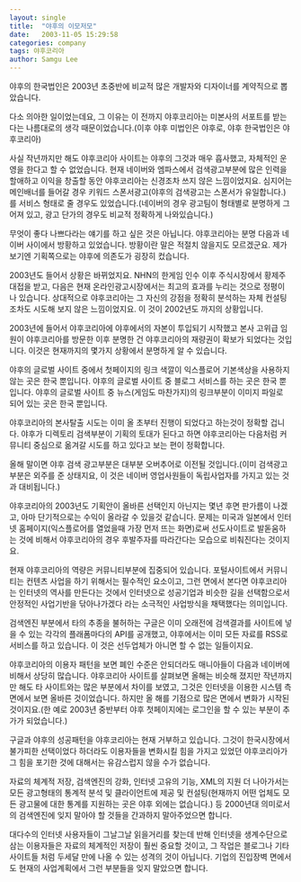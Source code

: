 ```yaml
---
layout: single
title:  "야후의 이모저모"
date:   2003-11-05 15:29:58
categories: company
tags: 야후코리아
author: Samgu Lee
---
```

야후의 한국법인은 2003년 초중반에 비교적 많은 개발자와 디자이너를 계약직으로 뽑았습니다.

<!--more-->

다소 의아한 일이었는데요, 그 이유는 이 전까지 야후코리아는 미본사의 서포트를 받는다는 나름대로의 생각 때문이었습니다.(이후 야후 미법인은 야후로, 야후 한국법인은 야후코리아)

사실 작년까지만 해도 야후코리아 사이트는 야후의 그것과 매우 흡사했고, 자체적인 운영을 한다고 할 수 없었습니다. 현재 네이버와 엠파스에서 검색광고부분에 많은 인력을 할애하고 이익을 창출할 동안 야후코리아는 신경조차 쓰지 않은 느낌이었지요. 심지어는 메인배너를 들어갈 경우 키워드 스폰서광고(야후의 검색광고는 스폰서가 유일합니다.)를 서비스 형태로 줄 경우도 있었습니다.(네이버의 경우 광고팀이 형태별로 분명하게 그어져 있고, 광고 단가의 경우도 비교적 정확하게 나와있습니다.)

무엇이 좋다 나쁘다라는 얘기를 하고 싶은 것은 아닙니다. 야후코리아는 분명 다음과 네이버 사이에서 방황하고 있었습니다. 방황이란 말은 적절치 않을지도 모르겠군요. 제가 보기엔 기획쪽으로는 야후에 의존도가 굉장히 컸습니다.

2003년도 들어서 상황은 바뀌었지요. NHN의 한게임 인수 이후 주식시장에서 황제주 대접을 받고, 다음은 현재 온라인광고시장에서는 최고의 효과를 누리는 것으로 정평이 나 있습니다. 상대적으로 야후코리아는 그 자신의 강점을 정확히 분석하는 자체 컨설팅조차도 시도해 보지 않은 느낌이었지요. 이 것이 2002년도 까지의 상황입니다.

2003년에 들어서 야후코리아에 야후에서의 자본이 투입되기 시작했고 본사 고위급 임원이 야후코리아를 방문한 이후 분명한 건 야후코리아의 재량권이 확보가 되었다는 것입니다. 이것은 현재까지의 몇가지 상황에서 분명하게 알 수 있습니다.

야후의 글로벌 사이트 중에서 첫페이지의 링크 색깔이 익스플로어 기본색상을 사용하지 않는 곳은 한국 뿐입니다. 야후의 글로벌 사이트 중 블로그 서비스를 하는 곳은 한국 뿐입니다. 야후의 글로벌 사이트 중 뉴스(게임도 마찬가지)의 링크부분이 이미지 파일로 되어 있는 곳은 한국 뿐입니다.

야후코리아의 본사탈출 시도는 이미 올 초부터 진행이 되었다고 하는것이 정확할 겁니다. 야후가 디렉토리 검색부분이 기획의 토대가 된다고 하면 야후코리아는 다음처럼 커뮤니티 중심으로 옮겨갈 시도를 하고 있다고 보는 편이 정확합니다.

올해 말이면 야후 검색 광고부분은 대부분 오버추어로 이전될 것입니다.(이미 검색광고부분은 외주를 준 상태지요, 이 것은 네이버 영업사원들이 독립사업자를 가지고 있는 것과 대비됩니다.)

야후코리아의 2003년도 기획안이 올바른 선택인지 아닌지는 몇년 후면 판가름이 나겠고, 아마 단기적으로는 수익이 올라갈 수 있을것 같습니다. 문제는 미국과 일본에서 인터넷 홈페이지(익스플로어를 열었을때 가장 먼저 뜨는 화면)로써 선도사이트로 발돋움하는 것에 비해서 야후코리아의 경우 후발주자를 따라간다는 모습으로 비춰진다는 것이지요.

현재 야후코리아의 역량은 커뮤니티부분에 집중되어 있습니다. 포털사이트에서 커뮤니티는 컨텐츠 사업을 하기 위해서는 필수적인 요소이고, 그런 면에서 본다면 야후코리아는 인터넷의 역사를 만든다는 것에서 인터넷으로 성공기업과 비슷한 길을 선택함으로서 안정적인 사업기반을 닦아나가겠다 라는 소극적인 사업방식을 채택했다는 의미입니다.

검색엔진 부분에서 타의 추종을 불허하는 구글은 이미 오래전에 검색결과를 사이트에 넣을 수 있는 각각의 플래폼마다의 API를 공개했고, 야후에서는 이미 모든 자료를 RSS로 서비스를 하고 있습니다. 이 것은 선두업체가 아니면 할 수 없는 일들이지요.

야후코리아의 이용자 패턴을 보면 폐인 수준은 안되더라도 매니아들이 다음과 네이버에 비해서 상당히 많습니다. 야후코리아 사이트를 살펴보면 올해는 비슷해 졌지만 작년까지만 해도 타 사이트와는 많은 부분에서 차이를 보였고, 그것은 인터넷을 이용한 시스템 측면에서 보면 올바른 것이었습니다. 하지만 올 해를 기점으로 많은 면에서 변화가 시작된 것이지요.(한 예로 2003년 중반부터 야후 첫페이지에는 로그인을 할 수 있는 부분이 추가가 되었습니다.)

구글과 야후의 성공패턴을 야후코리아는 현재 거부하고 있습니다. 그것이 한국시장에서 불가피한 선택이었다 하더라도 이용자들을 변화시킬 힘을 가지고 있었던 야후코리아가 그 힘을 포기한 것에 대해서는 유감스럽지 않을 수가 없습니다.

자료의 체계적 저장, 검색엔진의 강화, 인터넷 고유의 기능, XML의 지원 더 나아가서는 모든 광고형태의 통계적 분석 및 클라이언트에 제공 및 컨설팅(현재까지 어떤 업체도 모든 광고물에 대한 통계를 지원하는 곳은 야후 외에는 없습니다.) 등 2000년대 의미로서의 검색엔진에 잊지 말아야 할 것들을 간과하지 말아주었으면 합니다.

대다수의 인터넷 사용자들이 그날그날 읽을거리를 찾는데 반해 인터넷을 생계수단으로 삼는 이용자들은 자료의 체계적인 저장이 훨씬 중요할 것이고, 그 작업은 블로그나 기타 사이트들 처럼 두세달 만에 나올 수 있는 성격의 것이 아닙니다. 기업의 진입장벽 면에서도 현재의 사업계획에서 그런 부분들을 잊지 말았으면 합니다.
